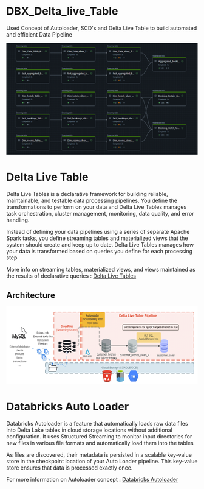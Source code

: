 # DBX_Delta_live_Table
Used Concept of Autoloader, SCD's and Delta Live Table to build automated and efficient Data Pipeline

<p align="center">
  <img src="https://github.com/IndraT97/DBX_Delta_live_Table/blob/main/lineage.png">
</p>

# Delta Live Table

Delta Live Tables is a declarative framework for building reliable, maintainable, and testable data processing pipelines. You define the transformations to perform on your data and Delta Live Tables manages task orchestration, cluster management, monitoring, data quality, and error handling.

Instead of defining your data pipelines using a series of separate Apache Spark tasks, you define streaming tables and materialized views that the system should create and keep up to date. Delta Live Tables manages how your data is transformed based on queries you define for each processing step

More info on streaming tables, materialized views, and views maintained as the results of declarative queries : [Delta Live Tables](https://docs.databricks.com/en/delta-live-tables/index.html)

## Architecture

<p align="center">
  <img src="https://github.com/IndraT97/DBX_Delta_live_Table/blob/main/Architecture.png">
</p>

# Databricks Auto Loader

Databricks Autoloader is a feature that automatically loads raw data files into Delta Lake tables in cloud storage locations without additional configuration. It uses Structured Streaming to monitor input directories for new files in various file formats and automatically load them into the tables

As files are discovered, their metadata is persisted in a scalable key-value store in the checkpoint location of your Auto Loader pipeline. This key-value store ensures that data is processed exactly once.

For more information on Autoloader concept : [Databricks Autoloader](https://docs.databricks.com/en/ingestion/auto-loader/index.html)
